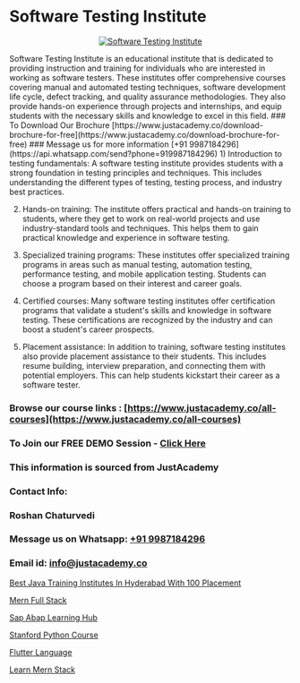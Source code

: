 # Software Testing Institute

<p align="center">
  <a href="https://justacademy.co/program-detail/software-testing">
    <img src="https://justacademy.co/storage2/program_images/1704700438.webp" alt="Software Testing Institute">
  </a>
</p>
Software Testing Institute is an educational institute that is dedicated to providing instruction and training for individuals who are interested in working as software testers. These institutes offer comprehensive courses covering manual and automated testing techniques, software development life cycle, defect tracking, and quality assurance methodologies. They also provide hands-on experience through projects and internships, and equip students with the necessary skills and knowledge to excel in this field. 
### To Download Our Brochure [https://www.justacademy.co/download-brochure-for-free](https://www.justacademy.co/download-brochure-for-free)
### Message us for more information [+91 9987184296](https://api.whatsapp.com/send?phone=919987184296)
1) Introduction to testing fundamentals: A software testing institute provides students with a strong foundation in testing principles and techniques. This includes understanding the different types of testing, testing process, and industry best practices.

2) Hands-on training: The institute offers practical and hands-on training to students, where they get to work on real-world projects and use industry-standard tools and techniques. This helps them to gain practical knowledge and experience in software testing.

3) Specialized training programs: These institutes offer specialized training programs in areas such as manual testing, automation testing, performance testing, and mobile application testing. Students can choose a program based on their interest and career goals.

4) Certified courses: Many software testing institutes offer certification programs that validate a student's skills and knowledge in software testing. These certifications are recognized by the industry and can boost a student's career prospects.

5) Placement assistance: In addition to training, software testing institutes also provide placement assistance to their students. This includes resume building, interview preparation, and connecting them with potential employers. This can help students kickstart their career as a software tester.

### Browse our course links : [https://www.justacademy.co/all-courses](https://www.justacademy.co/all-courses) 
### To Join our FREE DEMO Session - [Click Here](https://www.justacademy.co/register-for-course-demo)


### This information is sourced from JustAcademy
### Contact Info:
### Roshan Chaturvedi
### Message us on Whatsapp: [+91 9987184296](https://api.whatsapp.com/send?phone=919987184296)
### Email id: [info@justacademy.co](mailto:info@justacademy.co)
                
[Best Java Training Institutes In Hyderabad With 100 Placement](https://www.linkedin.com/pulse/best-java-training-institutes-hyderabad-100-placement-udine?trackingId=vMs9AGaib6MeAxxmAQ2sSA%3D%3D&lipi=urn%3Ali%3Apage%3Ad_flagship3_company_admin%3BxzhODhyIS1OF3GFeJJCsZw%3D%3D)

[Mern Full Stack](https://www.linkedin.com/pulse/mern-full-stack-justacademy-boston-zjn9c/)

[Sap Abap Learning Hub](https://medium.com/@shivamja27/sap-abap-learning-hub-1f48e2d062d6)

[Stanford Python Course](https://medium.com/@shivamja27/stanford-python-course-565603c62127)

[Flutter Language](https://justacademyin.github.io/Articles/Flutter-Language)

[Learn Mern Stack](https://justacademyin.github.io/Articles/Learn-Mern-Stack)

